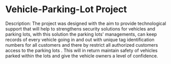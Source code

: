 # Vehicle-Parking-Lot Project

Description:
The project was designed with the aim to provide technological support that will help to strengthens security solutions for vehicles and parking lots, with this solution the parking lots' managements, can keep records of every vehicle going in and out with unique tag identification numbers for all customers and there by restrict all authorized customers access to the parking lots . This will in return maintain safety of vehicles parked within the lots and give the vehicle owners a level of confidence.

